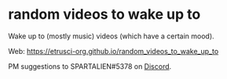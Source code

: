 # random videos to wake up to

Wake up to (mostly music) videos (which have a certain mood).

Web: https://etrusci-org.github.io/random_videos_to_wake_up_to

PM suggestions to SPARTALIEN#5378 on [Discord](https://discord.com).
